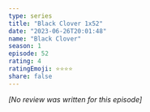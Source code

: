 ```yaml
---
type: series
title: "Black Clover 1x52"
date: "2023-06-26T20:01:48"
name: "Black Clover"
season: 1
episode: 52
rating: 4
ratingEmoji: ⭐️⭐️⭐️⭐️
share: false
---
```


_[No review was written for this episode]_
